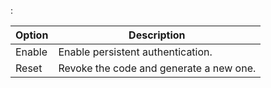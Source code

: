 :

Option      | Description
------------|-------------
Enable      | Enable persistent authentication.
Reset       | Revoke the code and generate a new one. 
